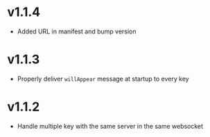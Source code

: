 # v1.1.4
- Added URL in manifest and bump version

# v1.1.3
- Properly deliver `willAppear` message at startup to every key

# v1.1.2
- Handle multiple key with the same server in the same websocket